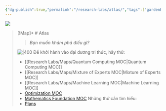 ```yaml
---
{"dg-publish":true,"permalink":"/research-labs/atlas/","tags":["gardenEntry"]}
---
```


![](https://i.imgur.com/cX8ipsS.png)



> [!Map]+ # Atlas
> > *Bạn muốn khám phá điều gì?*
>
> ![|400](https://i.imgur.com/Bv3gZNe.jpeg)
> Để khởi hành vào đại dương tri thức, hãy thử: 
> - [[Research Labs/Maps/Quantum Computing MOC\|Quantum Computing MOC]]
> - [[Research Labs/Maps/Mixture of Experts MOC\|Mixture of Experts MOC]]
> - [[Research Labs/Maps/Machine Learning MOC\|Machine Learning MOC]]
> - [Optimization MOC](Optimization%20MOC.md)
> - [Mathematics Foundation MOC](Mathematics%20Foundation%20MOC.md)
> Những thứ cần tìm hiểu:
> - [Plans](Plans.md)




